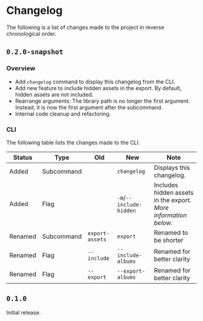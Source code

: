 # Changelog

The following is a list of changes made to the project in reverse chronological order.

## `0.2.0-snapshot`

### Overview

- Add `changelog` command to display this changelog from the CLI.
- Add new feature to include hidden assets in the export. By default, hidden assets are not included.
- Rearrange arguments: The library path is no longer the first argument. 
Instead, it is now the first argument after the subcommand.
- Internal code cleanup and refactoring.

### CLI

The following table lists the changes made to the CLI.

| Status  | Type       | Old             | New                     | Note                                                                 |
|---------|------------|-----------------|-------------------------|----------------------------------------------------------------------|
| Added   | Subcommand |                 | `changelog`             | Displays this changelog.                                             |
| Added   | Flag       |                 | `-H`/`--include-hidden` | Includes hidden assets in the export. <br> _More information below._ |
| Renamed | Subcommand | `export-assets` | `export`                | Renamed to be shorter                                                |
| Renamed | Flag       | `--include`     | `--include-albums`      | Renamed for better clarity                                           |
| Renamed | Flag       | `--export`      | `--export-albums`       | Renamed for better clarity                                           |

## `0.1.0`

Initial release.